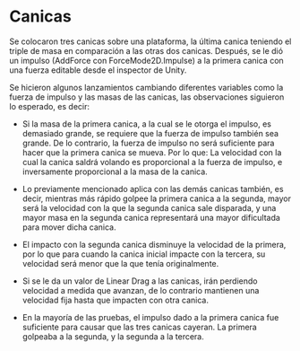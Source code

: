 # Canicas

Se colocaron tres canicas sobre una plataforma, la última canica teniendo el triple de masa en comparación a las otras dos canicas. Después, se le dió un impulso (AddForce con ForceMode2D.Impulse) a la primera canica con una fuerza editable desde el inspector de Unity.

Se hicieron algunos lanzamientos cambiando diferentes variables como la fuerza de impulso y las masas de las canicas, las observaciones siguieron lo esperado, es decir: 

- Si la masa de la primera canica, a la cual se le otorga el impulso, es demasiado grande, se requiere que la fuerza de impulso también sea grande. De lo contrario, la fuerza de impulso no será suficiente para hacer que la primera canica se mueva. Por lo que: La velocidad con la cual la canica saldrá volando es proporcional a la fuerza de impulso, e inversamente proporcional a la masa de la canica.

- Lo previamente mencionado aplica con las demás canicas también, es decir, mientras más rápido golpee la primera canica a la segunda, mayor será la velocidad con la que la segunda canica sale disparada, y una mayor masa en la segunda canica representará una mayor dificultada para mover dicha canica.

- El impacto con la segunda canica disminuye la velocidad de la primera, por lo que para cuando la canica inicial impacte con la tercera, su velocidad será menor que la que tenía originalmente.

- Si se le da un valor de Linear Drag a las canicas, irán perdiendo velocidad a medida que avanzan, de lo contrario mantienen una velocidad fija hasta que impacten con otra canica.

- En la mayoría de las pruebas, el impulso dado a la primera canica fue suficiente para causar que las tres canicas cayeran. La primera golpeaba a la segunda, y la segunda a la tercera.
